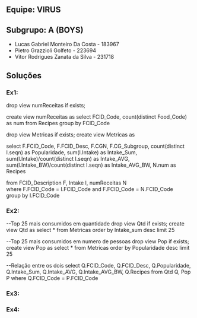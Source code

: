 ## Equipe: VIRUS


## Subgrupo: A  (BOYS)

- Lucas Gabriel Monteiro Da Costa - 183967 
- Pietro Grazzioli Golfeto - 223694 
- Vitor Rodrigues Zanata da Silva - 231718 

## Soluções

### Ex1:
  drop view numReceitas if exists;
  
  create view numReceitas as
  select FCID_Code, count(distinct Food_Code) as num from Recipes group by FCID_Code
  
  drop view Metricas if exists;
  create view Metricas as  
  
  select F.FCID_Code, F.FCID_Desc, F.CGN, F.CG_Subgroup,
  count(distinct I.seqn) as Popularidade, sum(I.Intake) as Intake_Sum,
  sum(I.Intake)/count(distinct I.seqn) as Intake_AVG,
  sum(I.Intake_BW)/count(distinct I.seqn) as Intake_AVG_BW,
  N.num as Recipes
  
  from FCID_Description F, Intake I, numReceitas N  
  where F.FCID_Code = I.FCID_Code and F.FCID_Code = N.FCID_Code  
  group by I.FCID_Code

### Ex2:
  --Top 25 mais consumidos em quantidade
  drop view Qtd if exists;
  create view Qtd as select * from Metricas order by Intake_sum desc limit 25

  --Top 25 mais consumidos em numero de pessoas
  drop view Pop if exists;
  create view Pop as select * from Metricas order by Popularidade desc limit 25

  --Relação entre os dois
  select Q.FCID_Code, Q.FCID_Desc, Q.Popularidade, Q.Intake_Sum, Q.Intake_AVG, Q.Intake_AVG_BW, Q.Recipes
  from Qtd Q, Pop P where Q.FCID_Code = P.FCID_Code

### Ex3:

### Ex4:
  
